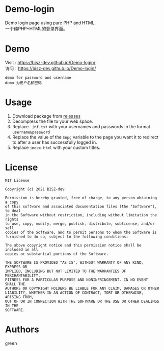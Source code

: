 # Demo-login
Demo login page using pure PHP and HTML. <br>
一个纯PHP+HTML的登录界面。

# Demo
Visit : https://bisz-dev.github.io/Demo-login/ <br>
访问：https://bisz-dev.github.io/Demo-login/
```
demo for password and username
demo 为用户名和密码
```

# Usage
1. Download package from [releases]()
2. Decompress the file to your web space.
3. Replace ``` inf.txt``` with your usernames and passwords in the format ```username&password```
4. Replace the value of the ```$npg``` variable to the page you want it to redirect to after a user has successfully logged in.
5. Replace ```index.html``` with your custom titles. 

# License
```
MIT License

Copyright (c) 2021 BISZ-dev

Permission is hereby granted, free of charge, to any person obtaining a copy
of this software and associated documentation files (the "Software"), to deal
in the Software without restriction, including without limitation the rights
to use, copy, modify, merge, publish, distribute, sublicense, and/or sell
copies of the Software, and to permit persons to whom the Software is
furnished to do so, subject to the following conditions:

The above copyright notice and this permission notice shall be included in all
copies or substantial portions of the Software.

THE SOFTWARE IS PROVIDED "AS IS", WITHOUT WARRANTY OF ANY KIND, EXPRESS OR
IMPLIED, INCLUDING BUT NOT LIMITED TO THE WARRANTIES OF MERCHANTABILITY,
FITNESS FOR A PARTICULAR PURPOSE AND NONINFRINGEMENT. IN NO EVENT SHALL THE
AUTHORS OR COPYRIGHT HOLDERS BE LIABLE FOR ANY CLAIM, DAMAGES OR OTHER
LIABILITY, WHETHER IN AN ACTION OF CONTRACT, TORT OR OTHERWISE, ARISING FROM,
OUT OF OR IN CONNECTION WITH THE SOFTWARE OR THE USE OR OTHER DEALINGS IN THE
SOFTWARE.
```

# Authors
green

